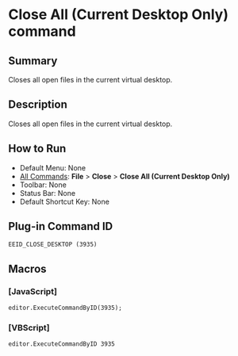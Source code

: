 # Close All (Current Desktop Only) command

## Summary

Closes all open files in the current virtual desktop.

## Description

Closes all open files in the current virtual desktop.

## How to Run

- Default Menu: None
- [All Commands](../tools/all_commands): **File** \> **Close**
\> **Close All (Current Desktop Only)**
- Toolbar: None
- Status Bar: None
- Default Shortcut Key: None

## Plug-in Command ID

```
EEID_CLOSE_DESKTOP (3935)```

## Macros

### \[JavaScript\]

```
editor.ExecuteCommandByID(3935);
```

### \[VBScript\]

```
editor.ExecuteCommandByID 3935
```

